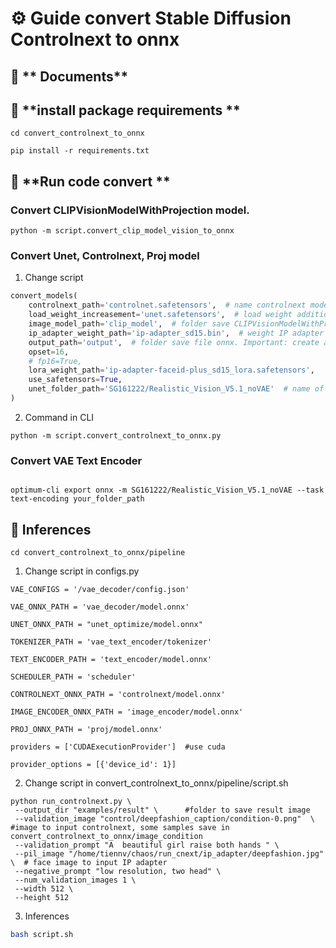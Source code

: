 # ⚙️ **Guide convert Stable Diffusion Controlnext to onnx**
## 📡 ** Documents**



## 📝 **install package requirements **

```text
cd convert_controlnext_to_onnx
```

```text
pip install -r requirements.txt
```

## 🚀 **Run code convert **
### Convert CLIPVisionModelWithProjection model. 

```text
python -m script.convert_clip_model_vision_to_onnx 
```


### Convert Unet, Controlnext, Proj model 

1. Change script

```python
convert_models(
    controlnext_path='controlnet.safetensors',  # name controlnext model
    load_weight_increasement='unet.safetensors',  # load weight additional unet to connect IP adapter with unet
    image_model_path='clip_model',  # folder save CLIPVisionModelWithProjection model, include pytorch_model.bin and config.json
    ip_adapter_weight_path='ip-adapter_sd15.bin',  # weight IP adapter to convert proj model
    output_path='output',  # folder save file onnx. Important: create a folder unet_optimize into output folder to save optimize unet onnx
    opset=16,
    # fp16=True,
    lora_weight_path='ip-adapter-faceid-plus_sd15_lora.safetensors',
    use_safetensors=True,
    unet_folder_path='SG161222/Realistic_Vision_V5.1_noVAE'  # name of stable diffusion model to convert unet to onnx      
)
```
2. Command in CLI

```text
python -m script.convert_controlnext_to_onnx.py
```

### Convert VAE Text Encoder 
```text

optimum-cli export onnx -m SG161222/Realistic_Vision_V5.1_noVAE --task text-encoding your_folder_path
```

## 🚀 **Inferences**

```text
cd convert_controlnext_to_onnx/pipeline
```

1. Change script in configs.py

```text
VAE_CONFIGS = '/vae_decoder/config.json'

VAE_ONNX_PATH = 'vae_decoder/model.onnx'

UNET_ONNX_PATH = "unet_optimize/model.onnx"

TOKENIZER_PATH = 'vae_text_encoder/tokenizer'

TEXT_ENCODER_PATH = 'text_encoder/model.onnx'

SCHEDULER_PATH = 'scheduler'

CONTROLNEXT_ONNX_PATH = 'controlnext/model.onnx'

IMAGE_ENCODER_ONNX_PATH = 'image_encoder/model.onnx'

PROJ_ONNX_PATH = 'proj/model.onnx'

providers = ['CUDAExecutionProvider']  #use cuda

provider_options = [{'device_id': 1}]
```
2. Change script in convert_controlnext_to_onnx/pipeline/script.sh

```script
python run_controlnext.py \
 --output_dir "examples/result" \      #folder to save result image                    
 --validation_image "control/deepfashion_caption/condition-0.png"  \  #image to input controlnext, some samples save in convert_controlnext_to_onnx/image_condition
 --validation_prompt "A  beautiful girl raise both hands " \
 --pil_image "/home/tiennv/chaos/run_cnext/ip_adapter/deepfashion.jpg" \  # face image to input IP adapter
 --negative_prompt "low resolution, two head" \
 --num_validation_images 1 \
 --width 512 \
 --height 512
```


3. Inferences
```bash 
bash script.sh

```



